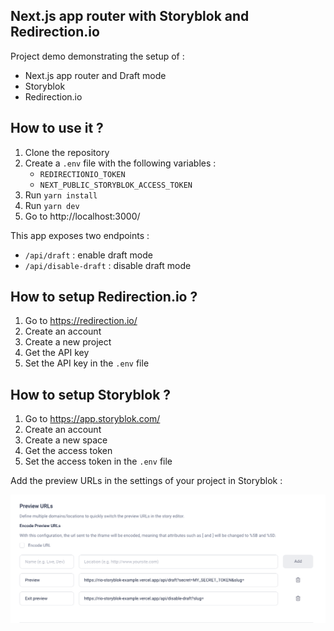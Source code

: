 ## Next.js app router with Storyblok and Redirection.io

Project demo demonstrating the setup of :

- Next.js app router and Draft mode
- Storyblok
- Redirection.io

## How to use it ?

1. Clone the repository
2. Create a `.env` file with the following variables :
   - `REDIRECTIONIO_TOKEN`
   - `NEXT_PUBLIC_STORYBLOK_ACCESS_TOKEN`
3. Run `yarn install`
4. Run `yarn dev`
5. Go to http://localhost:3000/

This app exposes two endpoints :

- `/api/draft` : enable draft mode
- `/api/disable-draft` : disable draft mode

## How to setup Redirection.io ?

1. Go to https://redirection.io/
2. Create an account
3. Create a new project
4. Get the API key
5. Set the API key in the `.env` file

## How to setup Storyblok ?

1. Go to https://app.storyblok.com/
2. Create an account
3. Create a new space
4. Get the access token
5. Set the access token in the `.env` file

Add the preview URLs in the settings of your project in Storyblok :

![Storyblok Preview URLs](preview-urls.png)
